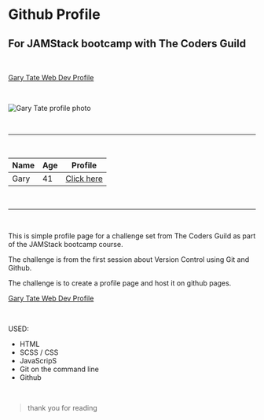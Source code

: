# Github Profile

## For JAMStack bootcamp with The Coders Guild

<br>

[Gary Tate Web Dev Profile](https://garytate123.github.io/Gary-Tate-Portfolio/)

<br>

![Gary Tate profile photo](https://avatars.githubusercontent.com/u/66278690?s=460&u=8bfb6e1860f9c8fd45c2018ce535f955d1c8a947&v=4)

<br>

---
<br>

| Name | Age | Profile |
| --- | --- | --- |
| Gary | 41 | [Click here](https://garytate123.github.io/Gary-Tate-Portfolio/) |
<br>

---
<br>

This is simple profile page for a challenge set from The Coders Guild as part of the JAMStack bootcamp course.

The challenge is from the first session about Version Control using Git and Github.

The challenge is to create a profile page and host it on github pages.

[Gary Tate Web Dev Profile](https://garytate123.github.io/Gary-Tate-Portfolio/)

<br>

USED:
- HTML
- SCSS / CSS
- JavaScripS
- Git on the command line
- Github

<br>

> thank you for reading 
